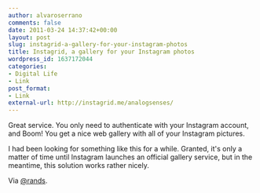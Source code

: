 ```yaml
---
author: alvaroserrano
comments: false
date: 2011-03-24 14:37:42+00:00
layout: post
slug: instagrid-a-gallery-for-your-instagram-photos
title: Instagrid, a gallery for your Instagram photos
wordpress_id: 1637172044
categories:
- Digital Life
- Link
post_format:
- Link
external-url: http://instagrid.me/analogsenses/
---
```


Great service. You only need to authenticate with your Instagram account, and Boom! You get a nice web gallery with all of your Instagram pictures.

I had been looking for something like this for a while. Granted, it's only a matter of time until Instagram launches an official gallery service, but in the meantime, this solution works rather nicely.

Via [@rands](https://twitter.com/rands/status/50671089004720128).
